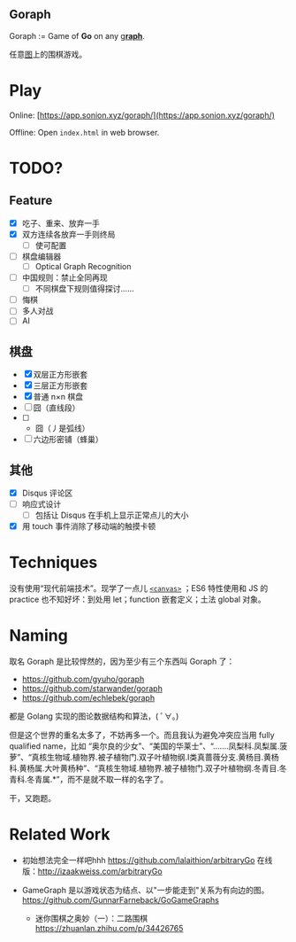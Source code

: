 Goraph
---

Goraph := Game of **Go** on any [g**raph**](https://en.wikipedia.org/wiki/Graph_(discrete_mathematics)).

任意[图](https://zh.wikipedia.org/wiki/图_(数学))上的围棋游戏。

# Play

Online: [https://app.sonion.xyz/goraph/](https://app.sonion.xyz/goraph/)

Offline: Open `index.html` in web browser.

# TODO?

## Feature

- [x] 吃子、重来、放弃一手
- [x] 双方连续各放弃一手则终局
    - [ ] 使可配置
- [ ] 棋盘编辑器
    - [ ] Optical Graph Recognition
- [ ] 中国规则：禁止全同再现
    - [ ] 不同棋盘下规则值得探讨……
- [ ] 悔棋
- [ ] 多人对战
- [ ] AI

## 棋盘

- [x] 双层正方形嵌套
- [x] 三层正方形嵌套
- [x] 普通 n×n 棋盘
- [ ] 囧（直线段）
- [ ] * 囧（丿是弧线）
- [ ] 六边形密铺（蜂巢）

## 其他

- [x] Disqus 评论区
- [ ] 响应式设计
    - [ ] 包括让 Disqus 在手机上显示正常点儿的大小
- [x] 用 touch 事件消除了移动端的触摸卡顿

# Techniques

没有使用“现代前端技术”。现学了一点儿 [`<canvas>`](https://developer.mozilla.org/zh-CN/docs/Web/API/Canvas_API/Tutorial/Basic_usage) ；ES6 特性使用和 JS 的 practice 也不知好坏：到处用 let；function 嵌套定义；土法 global 对象。

# Naming

取名 Goraph 是比较悍然的，因为至少有三个东西叫 Goraph 了：

+ https://github.com/gyuho/goraph
+ https://github.com/starwander/goraph
+ https://github.com/echlebek/goraph

都是 Golang 实现的图论数据结构和算法，( ﾟ∀。)

但是这个世界的重名太多了，不妨再多一个。而且我认为避免冲突应当用 fully qualified name，比如 “奥尔良的少女”、“美国的华莱士”、“…….凤梨科.凤梨属.菠萝”、“真核生物域.植物界.被子植物门.双子叶植物纲.I类真蔷薇分支.黄杨目.黄杨科.黄杨属.大叶黄杨种”、“真核生物域.植物界.被子植物门.双子叶植物纲.冬青目.冬青科.冬青属.*”，而不是就不取一样的名字了。

干，又跑题。

# Related Work

+ 初始想法完全一样吧hhh https://github.com/lalaithion/arbitraryGo 在线版：http://izaakweiss.com/arbitraryGo

+ GameGraph 是以游戏状态为结点、以"一步能走到"关系为有向边的图。https://github.com/GunnarFarneback/GoGameGraphs

    + 迷你围棋之奥妙（一）：二路围棋 https://zhuanlan.zhihu.com/p/34426765